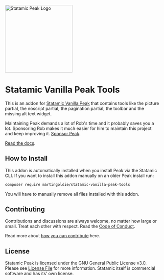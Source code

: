 <img class="margin-bottom: 1rem;" src="https://cdn.studio1902.nl/assets/statamic-peak/statamic-peak-logo.png?v=4" width="220" alt="Statamic Peak Logo" />

# Statamic Vanilla Peak Tools

This is an addon for [Statamic Vanilla Peak](https://github.com/martingoldie/statamic-vanilla-peak) that contains tools like the picture partial, the noscript partial, the pagination partial, the toolbar and the missing alt text widget.

Maintaining Peak demands a lot of Rob's time and it probably saves you a lot. Sponsoring Rob makes it much easier for him to maintain this project and keep improving it. [Sponsor Peak](https://github.com/sponsors/studio1902).

[Read the docs](https://peak.1902.studio).

## How to Install

This addon is automatically installed when you install Peak via the Statamic CLI. If you want to install this addon manually on an older Peak install run:

``` bash
composer require martingoldie/statamic-vanilla-peak-tools
```

You will have to manually remove all files installed with this addon.

## Contributing

Contributions and discussions are always welcome, no matter how large or small. Treat each other with respect. Read the [Code of Conduct](https://github.com/studio1902/statamic-peak-commands/blob/main/.github/CODE_OF_CONDUCT.md).

Read more about [how you can contribute](https://peak.1902.studio/other/contributing.html) here.

## License

Statamic Peak is licensed under the GNU General Public License v3.0. Please see [License File](LICENSE.md) for more information. Statamic itself is commercial software and has its' own license.
